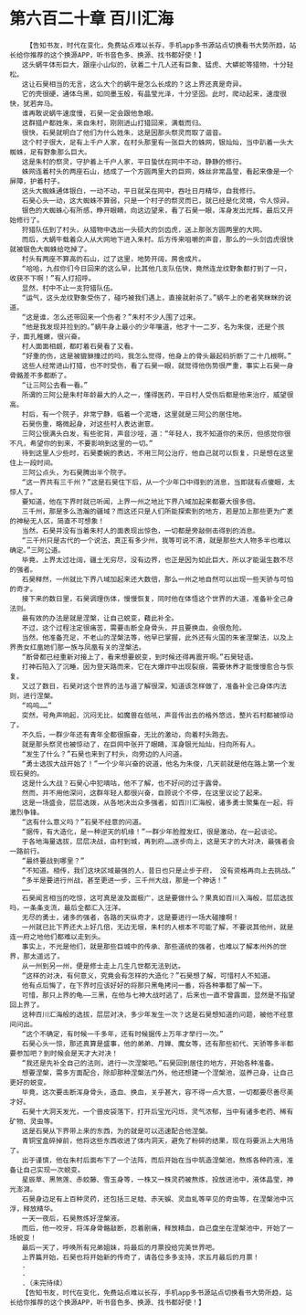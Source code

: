 # 第六百二十章 百川汇海
        【告知书友，时代在变化，免费站点难以长存，手机app多书源站点切换看书大势所趋，站长给你推荐的这个换源APP，听书音色多、换源、找书都好使！】
       这头蜗牛体形巨大，跟座小山似的，驮着二十几人还有巨象、猛虎、大蟒蛇等猎物，十分轻松。
       这让石昊相当的无言，这么大个的蜗牛是怎么长成的？这上界还真是奇异。
       它的壳很硬，通体乌黑，如同墨玉般，有晶莹光泽，十分坚固。此时，爬动起来，速度很快，犹若奔马。
       谁再敢说蜗牛速度慢，石昊一定会跟他急眼。
       这群猎户都姓朱，来自朱村，刚刚进山打猎回来，满载而归。
       很快，石昊就明白了他们为什么姓朱，这是因那头祭灵而取了谐音。
       这个村子很大，足有上千户人家，在村头那里有一张巨大的蛛网，银灿灿，当中趴着一头大蜘蛛，足有野象那么巨大。
       这是朱村的祭灵，守护着上千户人家，平日蛰伏在网中不动，静静的修行。
       蛛网连着村头的两座石山，结成了一个方圆两里大的巨网，蛛丝非常晶莹，看起来像是一个屏障，护着村子。
       这头大蜘蛛通体银白，一动不动，平日就呆在网中，吞吐日月精华，自我修行。
       石昊心头一动，这大蜘蛛不算弱，只是一个村子的祭灵而已，就已经是化灵境，令人惊异。
       银色的大蜘蛛心有所感，睁开眼睛，向这边望来，看了石昊一眼，浑身发出光辉，最后又开始修行了。
       狩猎队伍到了村头，从猎物中选出一头硕大的剑齿虎，送上那张方圆两里的大网。
       而后，大蜗牛载着众人从大网地下进入朱村。后方传来咀嚼的声音，那么的一头剑齿虎很快就被银色大蜘蛛给吃掉了。
       村头有两座不算高的石山，过了这里，地势开阔，房舍成片。
       “哈哈，九叔你们今日回来的这么早，比其他几支队伍快，竟然连龙纹野象都打到了一只，收获不下啊！”有人打招呼。
       显然，村中不止一支狩猎队伍。
       “运气，这头龙纹野象受伤了，碰巧被我们遇上，直接就射杀了。”蜗牛上的老者笑眯眯的说道。
       “这是谁，怎么还带回来一个伤者？”朱村不少人围了过来。
       “他是我发现并捡到的。”蜗牛身上最小的少年嚷道，他才十一二岁，名为朱俊，还是个孩子，面孔稚嫩，很兴奋。
       村人面面相觑，都盯着石昊看了又看。
       “好重的伤，这是被貔貅撞过的吗，我怎么觉得，他身上的骨头最起码折断了二十几根啊。”
       这些人经常进山打猎，也不时受伤，看了石昊一眼，就觉得他伤势很严重，事实上石昊一身骨骼差不多都断了。
       “让三阿公去看一看。”
       所谓的三阿公是朱村年龄最大的人之一，懂得医药，平日村人受伤后都是他来治疗，威望很高。
       村后，有一个院子，非常宁静，临着一个泥塘，这里就是三阿公的居住地。
       石昊伤重，略微起身，对这些村人表达谢意。
       三阿公很满头白发，有些驼背，声音沙哑，道：“年轻人，我不知道你的来历，但感觉你很不凡，希望你的到来，不要影响到这里的一切。”
       待到这里人少些时，石昊委婉的表达，不用三阿公治疗，他自己就可以恢复，只是想在这里住上一段时间。
       三阿公点头，为石昊腾出半个院子。
       “这一界共有三千州？”这是石昊住下后，从一个少年口中得到的消息，当即就有点傻眼，太惊人了。
       要知道，他在下界时就已听闻，上界一州之地比下界八域加起来都要大很多倍。
       三千州，那是多么浩瀚的疆域？而这还只是人们所能探索到的地方，若是加上那些更为广袤的神秘无人区，简直不可想象！
       当然，石昊并没有当着朱村人的面表现出惊色，一切都是旁敲侧击得到的消息。
       “三千州只是古代的一个说法，真正有多少州，我等可说不清，就是那些大人物多半也难以确定。”三阿公道。
       毕竟，上界太过壮阔，疆土无穷尽，没有边界，也正是因为如此巨大，所以才能诞生数不尽的强者。
       石昊释然，一州就比下界八域加起来还大数倍，那么一州之地自然可以出现一些天骄与可怕的奇才。
       接下来的数日里，石昊调理伤体，慢慢恢复，同时他在体悟这个世界的大道，准备补全己身法则。
       最有效的办法是就是涅槃，让自己蜕变，藉此补全。
       不过，这个过程注定很痛苦，需要击断全身骨头，并且要换血，会很危险。
       当然，他准备充足，不老山的涅槃法等，他早已掌握，此外还有火国的朱雀涅槃法，以及上界贵女红凰她们那一族与凤凰有关的涅槃法。
       “断骨都已经重新对接上了，看来想要蜕变，到时候还得再震开啊。”石昊轻语。
       打神石陷入了沉睡，因为登天路而来，它在大爆炸中出现裂痕，需要休养才能慢慢愈合与恢复。
       又过了数日，石昊对这个世界的法与道了解很深，知道该怎样做了，准备补全己身体内法则，进行涅槃。
       “呜呜……”
       突然，号角声响起，沉闷无比，如魔兽在低吼，声音传出去的格外悠远，整片石村都被惊动了。
       不久后，一群少年还有青年全都很振奋，无比的激动，向着村头跑去。
       就是那头祭灵也被惊动了，在巨网中张开了眼睛，浑身银光灿灿，扫向所有人。
       “发生了什么？”石昊也来到了村头，向旁边的人问道。
       “勇士选拔大战开始了！”一个少年兴奋的说道，他名为朱俊，几天前就是他在路上第一个发现石昊的。
       这是什么大战？石昊心中犯嘀咕，他不了解，也不好问的过于露骨。
       然而，并不用他深问，这群年轻人都很兴奋，自顾说个不停，在这里议论了起来。
       这是一场盛会，层层选拨，从各地决出众多强者，如百川汇海般，诸多勇士聚集在一起，将激烈争锋。
       “这有什么意义吗？”石昊不经意的问道。
       “据传，有大造化，是一种逆天的机缘！”一群少年脸膛发红，很是激动，在一起谈论。
       于各地海量选拔，层层决战，由村到城，再到府……逐步向上，这是天才的大对决，最强者会一路前行。
       “最终要战到哪里？”
       “不知道。相传，我们这块区域最强的人，昔日也只是止步于府， 没有资格再向上去挑战。”
       “多半是要进行州战，甚至更进一步，三千州大战，那是一个神话！”
       ……
       石昊闻言相当的吃惊，这可真是波及面极广，这是要做什么？果真如百川入海般，层层选拔吗，一条条支流，最后全都汇入汪洋。
       无尽的勇士，诸多的强者，各路的天纵奇才，这是要进行一场大碰撞啊！
       一州就已比下界还大上好几倍，无边无垠，朱村的人根本不可能了解，不要说其他州，就是连一府之地他们都难以走到头。
       事实上，不光是他们，就是那些巨城中的传承、那些道统的强者，也难以了解本州外的世界，那太遥远了。
       从一州到另一州，便是修士走上几生几世都无法到达。
       “这样的对决，有何意义，究竟会有怎样的大造化？”石昊想了解，可惜村人不知道。
       他有点后悔了，在下界时应该好好的将那只黑龟拷问一番，将各种事都了解一下。
       可惜，那只上界的龟——三黑，在他与七神大战时逃了，后来也一直不曾露面，显然是不指望回上界了。
       这种百川汇海般的选拔，层层对决，多少年发生一次？这是石昊想知道的问题，被他不经意间问出。
       “这个不确定，有时候一千多年，还有时候据传上万年才举行一次。”
       石昊心头一惊，那还真算是盛事，他的弟弟、月婵、魔女等，还有那些初代、天骄等多半都要参加吧？到时候会是天才大对决！
       “我还是先补全自己的法则，进行一次涅槃吧。”石昊回到居住的地方，开始各种准备。
       想要涅槃，需多方面配合，除却那种涅槃法门外，他还想建一个涅槃池，滋养己身，让自己更好的蜕变。
       毕竟，这次要击断浑身骨头，造血、换血，关乎甚大，容不得一点大意，一切都要尽善尽美才好。
       石昊十大洞天发光，一个兽皮袋落下，打开后宝光闪烁，灵气浓郁，当中有诸多老药、稀有矿物、灵虫等。
       这是石昊从下界带上来的东西，为的就是可以迅速配合他涅槃。
       青铜宝盒碎掉前，他将这些东西收进了体内洞天，避免了粉碎的结果，现在将要派上大用场了。
       出于谨慎，他在朱村后面布下了一个法阵，而后开始在当中筑造涅槃池，熬炼各种药液，准备让自己实现一次蜕变。
       星辰草、黑煞莲、赤蛟藤、雪玉身等，一株又一株灵药被熬炼，投放进池中，液体晶莹，神光澎湃。
       石昊身边足有上百种灵药，还包括三足蛙、赤天蜈、灵血虬等罕见的奇虫等，在涅槃池中沉浮，释放精华。
       一天一夜后，石昊熬炼好涅槃液。
       而后，他一咬牙，将浑身骨骼敲断，忍着剧痛，释放精血，自己盘坐在涅槃池中，开始了一场蜕变！
       最后一天了，呼唤所有兄弟姐妹，将最后的月票投给完美世界吧。
       上界篇开始，石昊也将开始新的传奇了，请各位多多支持，求五月最后的月票！
       .
       .
       .（未完待续）
       【告知书友，时代在变化，免费站点难以长存，手机app多书源站点切换看书大势所趋，站长给你推荐的这个换源APP，听书音色多、换源、找书都好使！】